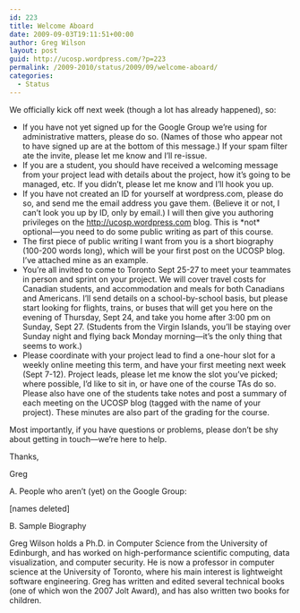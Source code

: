```yaml
---
id: 223
title: Welcome Aboard
date: 2009-09-03T19:11:51+00:00
author: Greg Wilson
layout: post
guid: http://ucosp.wordpress.com/?p=223
permalink: /2009-2010/status/2009/09/welcome-aboard/
categories:
  - Status
---
```

We officially kick off next week (though a lot has already happened), so:

  * If you have not yet signed up for the Google Group we&#8217;re using for administrative matters, please do so. (Names of those who appear not to have signed up are at the bottom of this message.) If your spam filter ate the invite, please let me know and I&#8217;ll re-issue.
  * If you are a student, you should have received a welcoming message from your project lead with details about the project, how it&#8217;s going to be managed, etc. If you didn&#8217;t, please let me know and I&#8217;ll hook you up.
  * If you have not created an ID for yourself at wordpress.com, please do so, and send me the email address you gave them. (Believe it or not, I can&#8217;t look you up by ID, only by email.) I will then give you authoring privileges on the http://ucosp.wordpress.com blog. This is \*not\* optional&#8212;you need to do some public writing as part of this course.
  * The first piece of public writing I want from you is a short biography (100-200 words long), which will be your first post on the UCOSP blog. I&#8217;ve attached mine as an example.
  * You&#8217;re all invited to come to Toronto Sept 25-27 to meet your teammates in person and sprint on your project. We will cover travel costs for Canadian students, and accommodation and meals for both Canadians and Americans. I&#8217;ll send details on a school-by-school basis, but please start looking for flights, trains, or buses that will get you here on the evening of Thursday, Sept 24, and take you home after 3:00 pm on Sunday, Sept 27. (Students from the Virgin Islands, you&#8217;ll be staying over Sunday night and flying back Monday morning&#8212;it&#8217;s the only thing that seems to work.)
  * Please coordinate with your project lead to find a one-hour slot for a weekly online meeting this term, and have your first meeting next week (Sept 7-12). Project leads, please let me know the slot you&#8217;ve picked; where possible, I&#8217;d like to sit in, or have one of the course TAs do so. Please also have one of the students take notes and post a summary of each meeting on the UCOSP blog (tagged with the name of your project). These minutes are also part of the grading for the course.

Most importantly, if you have questions or problems, please don&#8217;t be shy about getting in touch&#8212;we&#8217;re here to help.

Thanks,
  
Greg

A. People who aren&#8217;t (yet) on the Google Group:

[names deleted]

B. Sample Biography

Greg Wilson holds a Ph.D. in Computer Science from the University of Edinburgh, and has worked on high-performance scientific computing, data visualization, and computer security. He is now a professor in computer science at the University of Toronto, where his main interest is lightweight software engineering. Greg has written and edited several technical books (one of which won the 2007 Jolt Award), and has also written two books for children.